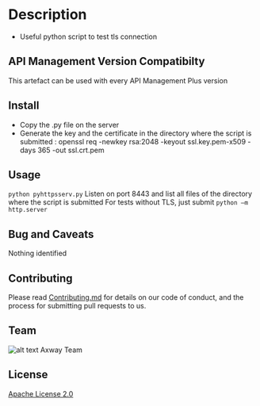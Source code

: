 # Description
- Useful python script to test tls connection
 
## API Management Version Compatibilty
This artefact can be used with every API Management Plus version


## Install
- Copy the .py file on the server
- Generate the key and the certificate in the directory where the script is submitted : openssl req -newkey rsa:2048 -keyout ssl.key.pem-x509 -days 365 -out ssl.crt.pem

## Usage
```python pyhttpsserv.py```
Listen on port 8443 and list all files of the directory where the script is submitted
For tests without TLS, just submit ```python –m http.server```
   
## Bug and Caveats
Nothing identified

## Contributing

Please read [Contributing.md](https://github.com/Axway-API-Management-Plus/Common/blob/master/Contributing.md) for details on our code of conduct, and the process for submitting pull requests to us.

## Team

![alt text][Axwaylogo] Axway Team

[Axwaylogo]: https://github.com/Axway-API-Management/Common/blob/master/img/AxwayLogoSmall.png  "Axway logo"


## License
[Apache License 2.0](/LICENSE)
